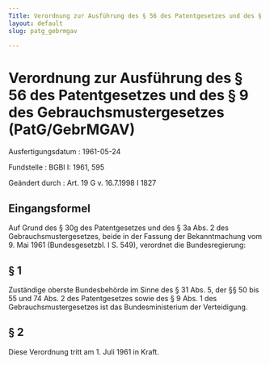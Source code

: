 ```yaml
---
Title: Verordnung zur Ausführung des § 56 des Patentgesetzes und des § 9 des Gebrauchsmustergesetzes
layout: default
slug: patg_gebrmgav

---
```


# Verordnung zur Ausführung des § 56 des Patentgesetzes und des § 9 des Gebrauchsmustergesetzes (PatG/GebrMGAV)

Ausfertigungsdatum
:   1961-05-24

Fundstelle
:   BGBl I: 1961, 595

Geändert durch
:   Art. 19 G v. 16.7.1998 I 1827


## Eingangsformel

Auf Grund des § 30g des Patentgesetzes und des § 3a Abs. 2 des
Gebrauchsmustergesetzes, beide in der Fassung der Bekanntmachung vom
9\. Mai 1961 (Bundesgesetzbl. I S. 549), verordnet die Bundesregierung:


## § 1

Zuständige oberste Bundesbehörde im Sinne des § 31 Abs. 5, der §§ 50
bis 55 und 74 Abs. 2 des Patentgesetzes sowie des § 9 Abs. 1 des
Gebrauchsmustergesetzes ist das Bundesministerium der Verteidigung.


## § 2

Diese Verordnung tritt am 1. Juli 1961 in Kraft.

